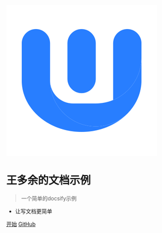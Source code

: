 <!-- markdownlint-disable first-line-h1 -->

![logo](_media/w.svg)

# 王多余的文档示例

> 一个简单的docsify示例

- 让写文档更简单

[开始](#docsify)
[GitHub](https://github.com/docsifyjs/docsify/)

<!-- ![color](#f0f0f0) -->
<!-- ![](/_media/icon.svg) -->
